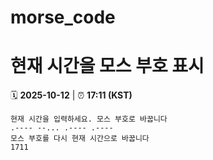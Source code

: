 # morse_code
# 현재 시간을 모스 부호 표시
<!-- MORSE_TIME_START -->
🗓️ **2025-10-12** | ⏰ **17:11 (KST)**

```
현재 시간을 입력하세요. 모스 부호로 바꿉니다
.---- --... .---- .----
모스 부호를 다시 현재 시간으로 바꿉니다
1711
```
<!-- MORSE_TIME_END -->
